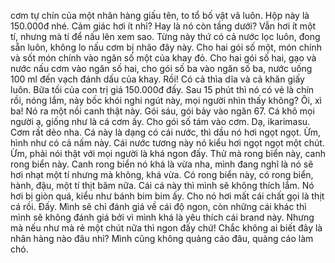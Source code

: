 cơm tự chín của một nhãn hàng giấu tên, to tổ bố vật vã luôn. Hộp này là 150.000đ nhé. Cảm giác hơi ít nhỉ? Hay là nó còn tầng dưới? Vẫn hơi ít một tí, nhưng mà tí để nấu lên xem sao. Từng này thứ có cả nước lọc luôn, đong sẵn luôn, không lo nấu cơm bị nhão đây này. Cho hai gói số một, món chính và sốt món chính vào ngăn số một của khay đỏ. Cho hai gói số hai, gạo và nước nấu cơm vào ngăn số hai, cho gói số ba vào ngăn số ba, nước uống 100 ml đến vạch đánh dấu của khay. Rồi! Có cả thìa dĩa và cả khăn giấy luôn. Bữa tối của con trị giá 150.000đ đấy. Sau 15 phút thì nó có vẻ là chín rồi, nóng lắm, này bốc khói nghi ngút này, mọi người nhìn thấy không? Ôi, xì ba! Nó ra một nồi canh thật này. Gói sáu, gói bảy vào ngăn 67. Cá khô mọi người ạ, giống như là cá cơm ấy. Cho gói số tám vào cơm. Dạ, ikarimasu. Cơm rất dẻo nha. Cá này là dạng có cái nước, thì dầu nó hơi ngọt ngọt. Ừm, hình như có cả nấm này. Cái nước tương này nó kiểu hơi ngọt ngọt một chút. Ừm, phải nói thật với mọi người là khá ngon đấy. Thử mà rong biển này, canh rong biển này. Canh rong biển nó khá là vừa nha, mình đang nghĩ là nó sẽ hơi nhạt một tí nhưng mà không, khá vừa. Có rong biển này, có rong biển, hành, đậu, một tí thịt băm nữa. Cái cá này thì mình sẽ không thích lắm. Nó hơi bị giòn quá, kiểu như bánh bim bim ấy. Cho nó hơi mất cái chất gọi là thịt cá rồi. Đấy. Mình sẽ chỉ đánh giá về cái độ ngon, còn những cái khác thì mình sẽ không đánh giá bởi vì mình khá là yêu thích cái brand này. Nhưng mà nếu như mà rẻ một chút nữa thì ngon đấy chứ! Chắc không ai biết đây là nhãn hàng nào đâu nhỉ? Mình cũng không quảng cáo đâu, quảng cáo làm chó.